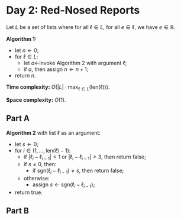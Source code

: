 <!-- day02.md -->
<!-- Copyright (c) 2024-2025 Ishan Pranav -->
<!-- Licensed under the MIT license. -->

<!-- Red-Nosed Reports -->

# Day 2: Red-Nosed Reports

Let $L$ be a set of lists where for all $\ell\in L$, for all $e\in\ell$, we have
$e\in\mathbb{R}$.

**Algorithm 1:**

* let $n\leftarrow 0$;
* for $\ell\in L$:
  * let $a\leftarrow$invoke Algorithm 2 with argument $\ell$;
  * if $a$, then assign $n\leftarrow n+1$;
* return $n$.

**Time complexity:** $O(\lvert L\rvert\cdot\max_{\ell\in L}(\text{len}(\ell)))$.

**Space complexity:** $O(1)$.

## Part A

**Algorithm 2** with list $\ell$ as an argument:

* let $s\leftarrow 0$;
* for $i\in(1,\dots,\mathrm{len}(\ell)-1)$:
  * if $\lvert\ell_i-\ell_{i-1}\rvert\lt 1$ or $\lvert\ell_i-\ell_{i-1}\rvert\gt 3$, then return $\text{false}$;
  * if $s\neq 0$, then:
    * if $\mathrm{sgn}(\ell_i-\ell_{i-1})\neq s$, then return $\text{false}$;
  * otherwise:
    * assign $s\leftarrow\mathrm{sgn}(\ell_i-\ell_{i-1})$;
* return $\text{true}$.

## Part B

